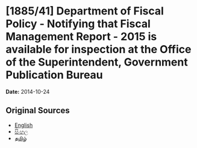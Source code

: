 # [1885/41] Department of Fiscal Policy - Notifying that Fiscal Management Report - 2015 is available for inspection at the Office of the Superintendent, Government Publication Bureau

**Date:** 2014-10-24

## Original Sources

- [English](https://documents.gov.lk/view/extra-gazettes/2014/10/1885-41_E.pdf)
- [සිංහල](https://documents.gov.lk/view/extra-gazettes/2014/10/1885-41_S.pdf)
- [தமிழ்](https://documents.gov.lk/view/extra-gazettes/2014/10/1885-41_T.pdf)
